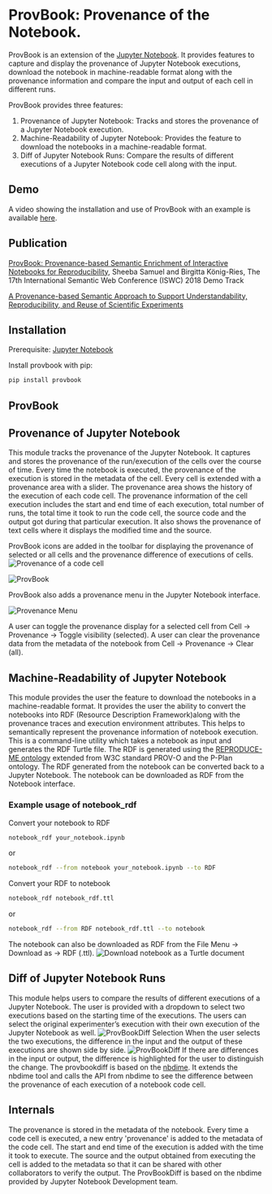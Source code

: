 # ProvBook: Provenance of the Notebook.
ProvBook is an extension of the [Jupyter Notebook](https://jupyter.org/). It provides features to capture and display the provenance of Jupyter Notebook executions, download the notebook in machine-readable format along with the provenance information and compare the input and output of each cell in different runs.

ProvBook provides three features:
1. Provenance of Jupyter Notebook:
   Tracks and stores the provenance of a Jupyter Notebook execution.
2. Machine-Readability of Jupyter Notebook:
   Provides the feature to download the notebooks in a machine-readable format.
3. Diff of Jupyter Notebook Runs:
   Compare the results of different executions of a Jupyter Notebook code cell along with the input.


Demo
----
A video showing the installation and use of ProvBook with an example is available [here](https://doi.org/10.6084/m9.figshare.6401096).

Publication
-----------
[ProvBook: Provenance-based Semantic Enrichment of Interactive Notebooks for Reproducibility](http://ceur-ws.org/Vol-2180/paper-57.pdf), Sheeba Samuel and Birgitta König-Ries, The 17th International Semantic Web Conference (ISWC) 2018 Demo Track

[A Provenance-based Semantic Approach to Support Understandability, Reproducibility, and Reuse of Scientific Experiments](https://doi.org/10.22032/dbt.40396)

Installation
-------------

Prerequisite: [Jupyter Notebook](https://jupyter.org/)

Install provbook with pip:

```bash
pip install provbook
```

## ProvBook
Provenance of Jupyter Notebook
------------------------------

This module tracks the provenance of the Jupyter Notebook. It captures and stores the provenance of the run/execution of the cells over the course of time. Every time the notebook is executed, the provenance of the execution is stored in the metadata of the cell. Every cell is extended with a provenance area with a slider. The provenance area shows the history of the execution of each code cell. The provenance information of the cell execution includes the start and end time of each execution, total number of runs, the total time it took to run the code cell, the source code and the output got during that particular execution. It also shows the provenance of text cells where it displays the modified time and the source.

ProvBook icons are added in the toolbar for displaying the provenance of selected or all cells and the provenance difference of executions of cells.
![Provenance of a code cell](provbook/notebook_ext/ProvBook1.png)


![ProvBook](provbook/notebook_ext/ProvBook2.png)


ProvBook also adds a provenance menu in the Jupyter Notebook interface.

![Provenance Menu](provbook/notebook_ext/ProvBook3.png)

A user can toggle the provenance display for a selected cell from Cell -> Provenance -> Toggle visibility (selected).
A user can clear the provenance data from the metadata of the notebook from Cell -> Provenance -> Clear (all).



Machine-Readability of Jupyter Notebook
---------------------------------------
This module provides the user the feature to download the notebooks in a machine-readable format. It provides the user the ability to convert the notebooks into RDF (Resource Description Framework)along with the provenance traces and execution environment attributes. This helps to semantically represent the provenance information of notebook execution.
This is a command-line utility which takes a notebook as input and generates the RDF Turtle file. The RDF is generated using the [REPRODUCE-ME ontology](https://w3id.org/reproduceme/research) extended from W3C standard PROV-O and the P-Plan ontology. The RDF generated from the notebook can be converted back to a Jupyter Notebook. The notebook can be downloaded as RDF from the Notebook interface.

### Example usage of notebook_rdf
Convert your notebook to RDF
```bash
notebook_rdf your_notebook.ipynb
```
or
```bash
notebook_rdf --from notebook your_notebook.ipynb --to RDF
```

Convert your RDF to notebook
```bash
notebook_rdf notebook_rdf.ttl
```
or
```bash
notebook_rdf --from RDF notebook_rdf.ttl --to notebook
```
The notebook can also be downloaded as RDF from the File Menu -> Download as -> RDF (.ttl).
![Download notebook as a Turtle document](provbook/notebook_ext/notebook_rdf.png)

Diff of Jupyter Notebook Runs
-----------------------------
This module helps users to compare the results of different executions of a Jupyter Notebook. The user is provided with a dropdown to select two executions based on the starting time of the executions. The users can select the original experimenter’s execution with their own execution of the Jupyter Notebook as well.
![ProvBookDiff Selection](provbook/notebook_ext/ProvBookDiff1.png)
 When the user selects the two executions, the difference in the input and the output of these executions are shown side by side.
![ProvBookDiff](provbook/notebook_ext/ProvBookDiff2.png)
If there are differences in the input or output, the difference is highlighted for the user to distinguish the change.
The provbookdiff is based on the [nbdime](https://github.com/jupyter/nbdime). It extends the nbdime tool and calls the API from nbdime to see the difference between the provenance of each execution of a notebook code cell.

Internals
-----------
The provenance is stored in the metadata of the notebook. Every time a code cell is executed, a new entry 'provenance' is added to the metadata of the code cell. The start and end time of the execution is added with the time it took to execute. The source and the output obtained from executing the cell is added to the metadata so that it can be shared with other collaborators to verify the output. The ProvBookDiff is based on the nbdime provided by Jupyter Notebook Development team.
